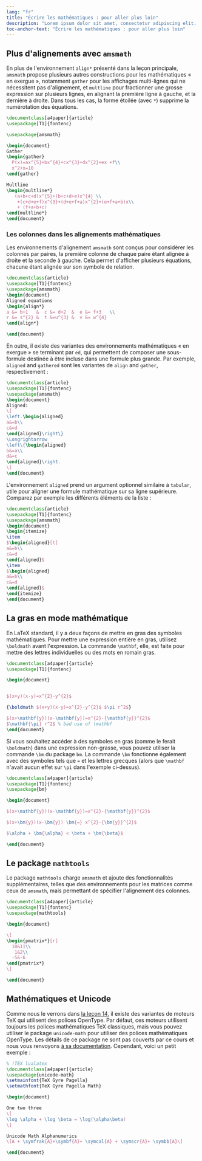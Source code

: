 ```yaml
---
lang: "fr"
title: "Écrire les mathématiques : pour aller plus loin"
description: "Lorem ipsum dolor sit amet, consectetur adipiscing elit. Pellentesque felis orci, faucibus eget sollicitudin vel, varius eget ipsum. Duis sed sodales leo."
toc-anchor-text: "Écrire les mathématiques : pour aller plus loin"
---
```


## Plus d'alignements avec `amsmath`

En plus de l'environnement `align*` présenté dans la leçon principale, `amsmath`
propose plusieurs autres constructions pour les mathématiques « en exergue »,
notamment `gather` pour les affichages multi-lignes qui ne nécessitent pas
d'alignement, et `multline` pour fractionner une grosse expression sur plusieurs
 lignes, en alignant la première ligne à gauche, et la dernière à droite. Dans
tous les cas, la forme étoilée (avec `*`) supprime la numérotation des
équations.

```latex
\documentclass[a4paper]{article}
\usepackage[T1]{fontenc}

\usepackage{amsmath}

\begin{document}
Gather
\begin{gather}
  P(x)=ax^{5}+bx^{4}+cx^{3}+dx^{2}+ex +f\\
  x^2+x=10
\end{gather}

Multline
\begin{multline*}
   (a+b+c+d)x^{5}+(b+c+d+e)x^{4} \\
    +(c+d+e+f)x^{3}+(d+e+f+a)x^{2}+(e+f+a+b)x\\
    + (f+a+b+c)
\end{multline*}
\end{document}
```


### Les colonnes dans les alignements mathématiques

Les environnements d'alignement `amsmath` sont conçus pour considérer les
colonnes par paires, la première colonne de chaque paire étant alignée à droite
et la seconde à gauche. Cela permet d'afficher plusieurs équations, chacune
étant alignée sur son symbole de relation.

```latex
\documentclass{article}
\usepackage[T1]{fontenc}
\usepackage{amsmath}
\begin{document}
Aligned equations
\begin{align*}
a &= b+1   &  c &= d+2  &  e &= f+3   \\
r &= s^{2} &  t &=u^{3} &  v &= w^{4}
\end{align*}

\end{document}
```

En outre, il existe des variantes des environnements mathématiques « en
exergue » se terminant par `ed`, qui permettent de composer une sous-formule
destinée à être incluse dans une formule plus grande. Par exemple, `aligned`
and `gathered` sont les variantes de `align` and `gather`, respectivement :

```latex
\documentclass{article}
\usepackage[T1]{fontenc}
\usepackage{amsmath}
\begin{document}
Aligned:
\[
\left.\begin{aligned}
a&=b\\
c&=d
\end{aligned}\right\}
\Longrightarrow
\left\{\begin{aligned}
b&=a\\
d&=c
\end{aligned}\right.
\]
\end{document}
```

L'environnement `aligned` prend un argument optionnel similaire à `tabular`,
utile pour aligner une formule mathématique sur sa ligne supérieure. Comparez
par exemple les différents éléments de la liste :

```latex
\documentclass{article}
\usepackage[T1]{fontenc}
\usepackage{amsmath}
\begin{document}
\begin{itemize}
\item 
$\begin{aligned}[t]
a&=b\\
c&=d
\end{aligned}$
\item 
$\begin{aligned}
a&=b\\
c&=d
\end{aligned}$
\end{itemize}
\end{document}
```

## La gras en mode mathématique

En LaTeX standard, il y a deux façons de mettre en gras des symboles
mathématiques. Pour mettre une expression entière en gras, utilisez `\boldmath`
avant l'expression. La commande `\mathbf`, elle, est faite pour mettre des
lettres individuelles ou des mots en romain gras.

```latex
\documentclass[a4paper]{article}
\usepackage[T1]{fontenc}

\begin{document}


$(x+y)(x-y)=x^{2}-y^{2}$

{\boldmath $(x+y)(x-y)=x^{2}-y^{2}$ $\pi r^2$}

$(x+\mathbf{y})(x-\mathbf{y})=x^{2}-{\mathbf{y}}^{2}$
$\mathbf{\pi} r^2$ % bad use of \mathbf
\end{document}
```

Si vous souhaitez accéder à des symboles en gras (comme le ferait `\boldmath`)
dans une expression non-grasse, vous pouvez utiliser la commande `\bm` du package
`bm`. La commande `\bm` fonctionne également avec des symboles tels que `=` et
les lettres grecques (alors que `\mathbf` n'avait aucun effet sur `\pi` dans
l'exemple ci-dessus).


```latex
\documentclass[a4paper]{article}
\usepackage[T1]{fontenc}
\usepackage{bm}

\begin{document}

$(x+\mathbf{y})(x-\mathbf{y})=x^{2}-{\mathbf{y}}^{2}$

$(x+\bm{y})(x-\bm{y}) \bm{=} x^{2}-{\bm{y}}^{2}$

$\alpha + \bm{\alpha} < \beta + \bm{\beta}$

\end{document}
```

## Le package `mathtools`

Le package `mathtools` charge `amsmath` et ajoute des fonctionnalités
supplémentaires, telles que des environnements pour les matrices comme
ceux de `amsmath`, mais permettant de spécifier l'alignement des colonnes.

```latex
\documentclass[a4paper]{article}
\usepackage[T1]{fontenc}
\usepackage{mathtools}

\begin{document}

\[
\begin{pmatrix*}[r]
  10&11\\
   1&2\\
  -5&-6
\end{pmatrix*}
\]

\end{document}
```

## Mathématiques et Unicode

Comme nous le verrons dans [la leçon 14](lesson-14), il existe des variantes de
moteurs TeX qui utilisent des polices OpenType. Par défaut, ces moteurs
utilisent toujours les polices mathématiques TeX classiques, mais vous pouvez
utiliser le package `unicode-math` pour utiliser des polices mathématiques
OpenType. Les détails de ce package ne sont pas couverts par ce cours et nous
vous renvoyons [à sa documentation](https://texdoc.net/pkg/unicode-math).
Cependant, voici un petit exemple :

```latex
% !TEX lualatex
\documentclass[a4paper]{article}
\usepackage{unicode-math}
\setmainfont{TeX Gyre Pagella}
\setmathfont{TeX Gyre Pagella Math}

\begin{document}

One two three
\[
\log \alpha + \log \beta = \log(\alpha\beta)
\]

Unicode Math Alphanumerics
\[A + \symfrak{A}+\symbf{A}+ \symcal{A} + \symscr{A}+ \symbb{A}\]

\end{document}
```
